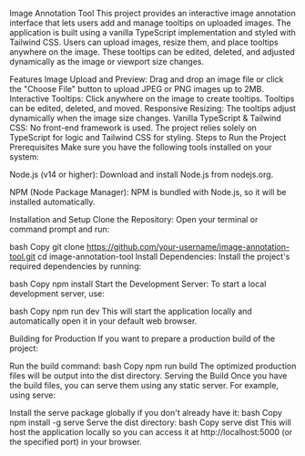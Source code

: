 Image Annotation Tool This project provides an interactive image
annotation interface that lets users add and manage tooltips on uploaded
images. The application is built using a vanilla TypeScript
implementation and styled with Tailwind CSS. Users can upload images,
resize them, and place tooltips anywhere on the image. These tooltips
can be edited, deleted, and adjusted dynamically as the image or
viewport size changes.

Features Image Upload and Preview: Drag and drop an image file or click
the \"Choose File\" button to upload JPEG or PNG images up to 2MB.
Interactive Tooltips: Click anywhere on the image to create tooltips.
Tooltips can be edited, deleted, and moved. Responsive Resizing: The
tooltips adjust dynamically when the image size changes. Vanilla
TypeScript & Tailwind CSS: No front-end framework is used. The project
relies solely on TypeScript for logic and Tailwind CSS for styling.
Steps to Run the Project Prerequisites Make sure you have the following
tools installed on your system:

Node.js (v14 or higher): Download and install Node.js from nodejs.org.

NPM (Node Package Manager): NPM is bundled with Node.js, so it will be
installed automatically.

Installation and Setup Clone the Repository: Open your terminal or
command prompt and run:

bash Copy git clone
https://github.com/your-username/image-annotation-tool.git cd
image-annotation-tool Install Dependencies: Install the project's
required dependencies by running:

bash Copy npm install Start the Development Server: To start a local
development server, use:

bash Copy npm run dev This will start the application locally and
automatically open it in your default web browser.

Building for Production If you want to prepare a production build of the
project:

Run the build command: bash Copy npm run build The optimized production
files will be output into the dist directory. Serving the Build Once you
have the build files, you can serve them using any static server. For
example, using serve:

Install the serve package globally if you don't already have it: bash
Copy npm install -g serve Serve the dist directory: bash Copy serve dist
This will host the application locally so you can access it at
http://localhost:5000 (or the specified port) in your browser.

